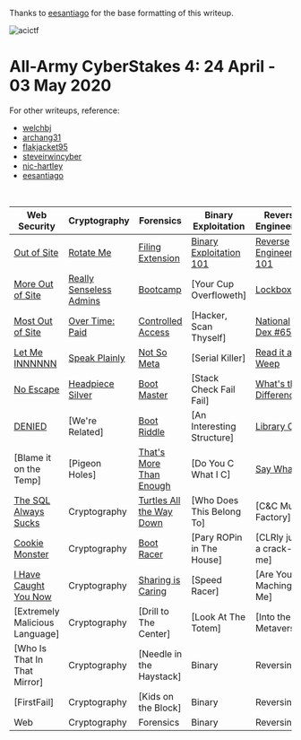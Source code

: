 Thanks to [eesantiago](https://github.com/eesantiago) for the base formatting of this writeup.

![acictf](https://github.com/omyej/ctf/blob/master/acictf_2020/aacs-logo.png)

# All-Army CyberStakes 4: 24 April - 03 May 2020

For other writeups, reference:
*	[welchbj](https://github.com/welchbj/ctf/tree/master/writeups/2020/CyberStakes)
*	[archang31](https://github.com/archang31/aacs4-writeups)
*	[flakjacket95](https://github.com/flakjacket95/cyberstakes_2020)
*	[steveirwincyber](https://github.com/steveirwincyber/CyberStakes2020/tree/master)
*	[nic-hartley](https://nic-hartley.github.io/acictf-writeups/)
*	[eesantiago](https://github.com/eesantiago/Writeups/tree/master/cyberstakes/2020)

<br /> 

| Web Security | Cryptography | Forensics | Binary Exploitation | Reverse Engineering | Miscellaneous |
| ------------ | ------------ | --------- | ------------------- | ------------------- | ------------- |
| [Out of Site](https://github.com/omyej/ctf/tree/master/acictf_2020/Out_of_Site) | [Rotate Me](https://github.com/omyej/ctf/tree/master/acictf_2020/Rotate_Me) | [Filing Extension](https://github.com/omyej/ctf/tree/master/acictf_2020/Filing_Extension) | [Binary Exploitation 101](https://github.com/omyej/ctf/tree/master/acictf_2020/Binary_Exploitation_101) | [Reverse Engineering 101](https://github.com/omyej/ctf/tree/master/acictf_2020/Reverse_Engineering_101) | [All Your Base Are Belong to Us](https://github.com/omyej/ctf/tree/master/acictf_2020/All_Your_Base_Are_Belong_to_Us) |
| [More Out of Site](https://github.com/omyej/ctf/tree/master/acictf_2020/More_Out_of_Site) | [Really Senseless Admins](https://github.com/omyej/ctf/tree/master/acictf_2020/Really_Senseless_Admins) | [Bootcamp](https://github.com/omyej/ctf/tree/master/acictf_2020/Bootcamp) | [Your Cup Overfloweth] | [Lockbox](https://github.com/omyej/ctf/tree/master/acictf_2020/Lockbox) | [Move ZIG](https://github.com/omyej/ctf/tree/master/acictf_2020/Move_ZIG) |
| [Most Out of Site](https://github.com/omyej/ctf/tree/master/acictf_2020/Most_Out_of_Site) | [Over Time: Paid](https://github.com/omyej/ctf/tree/master/acictf_2020/Over_Time_Paid) | [Controlled Access](https://github.com/omyej/ctf/tree/master/acictf_2020/Controlled_Access) | [Hacker, Scan Thyself] | [National Dex #65](https://github.com/omyej/ctf/tree/master/acictf_2020/National_Dex_65) | [Proxy List](https://github.com/omyej/ctf/tree/master/acictf_2020/Proxy_List) |
| [Let Me INNNNNN](https://github.com/omyej/ctf/tree/master/acictf_2020/Let_Me_INNNNNN) | [Speak Plainly](https://github.com/omyej/ctf/tree/master/acictf_2020/Speak_Plainly) | [Not So Meta](https://github.com/omyej/ctf/tree/master/acictf_2020/Not_So_Meta) | [Serial Killer] | [Read it and Weep](https://github.com/omyej/ctf/tree/master/acictf_2020/Read_it_and_Weep) | [Can You Look This Over?](https://github.com/omyej/ctf/tree/master/acictf_2020/Can_You_Look_This_Over) |
| [No Escape](https://github.com/omyej/ctf/tree/master/acictf_2020/No_Escape) | [Headpiece Silver](https://github.com/omyej/ctf/tree/master/acictf_2020/Headpiece_Silver) | [Boot Master](https://github.com/omyej/ctf/tree/master/acictf_2020/Boot_Master) | [Stack Check Fail Fail] | [What's the Difference?](https://github.com/omyej/ctf/tree/master/acictf_2020/Whats_The_Difference) | [Recovery And IDentification](https://github.com/omyej/ctf/tree/master/acictf_2020/Recovery_and_IDentification) |
| [DENIED](https://github.com/omyej/ctf/tree/master/acictf_2020/DENIED) | [We're Related] | [Boot Riddle](https://github.com/omyej/ctf/tree/master/acictf_2020/Boot_Riddle) | [An Interesting Structure] | [Library Card](https://github.com/omyej/ctf/tree/master/acictf_2020/Library_Card) | [I SEe You](https://github.com/omyej/ctf/tree/master/acictf_2020/I_SEe_You) |
| [Blame it on the Temp] | [Pigeon Holes] | [That's More Than Enough](https://github.com/omyej/ctf/tree/master/acictf_2020/Thats_More_Than_Enough) | [Do You C What I C] | [Say What?](https://github.com/omyej/ctf/tree/master/acictf_2020/Say_What) | [Partition Twice, Recover Once](https://github.com/omyej/ctf/tree/master/acictf_2020/Partition_Twice_Recover_Once) |
| [The SQL Always Sucks](https://github.com/omyej/ctf/tree/master/acictf_2020/The_SQL_Always_Sucks) | Cryptography | [Turtles All the Way Down](https://github.com/omyej/ctf/tree/master/acictf_2020/Turtles_All_the_Way_Down) | [Who Does This Belong To] | [C&C Music Factory] | [PassThis](https://github.com/omyej/ctf/tree/master/acictf_2020/PassThis) |
| [Cookie Monster](https://github.com/omyej/ctf/tree/master/acictf_2020/Cookie_Monster) | Cryptography | [Boot Racer](https://github.com/omyej/ctf/tree/master/acictf_2020/Boot_Racer) | [Pary ROPin in The House] | [CLRly just a crack-me] | [Assembly Voyageur] |
| [I Have Caught You Now](https://github.com/omyej/ctf/tree/master/acictf_2020/I_Have_Caught_You_Now) | Cryptography | [Sharing is Caring](https://github.com/omyej/ctf/tree/master/acictf_2020/Sharing_is_Caring) | [Speed Racer] | [Are You Maching Me] | [UNO Reverse Card] |
| [Extremely Malicious Language] | Cryptography | [Drill to The Center] | [Look At The Totem] | [Into the Metaverse] | Miscellaneous |
| [Who Is That In That Mirror] | Cryptography | [Needle in the Haystack] | Binary | Reversing | Miscellaneous |
| [FirstFail] | Cryptography | [Kids on the Block] | Binary | Reversing | Miscellaneous |
| Web | Cryptography | Forensics | Binary | Reversing | Miscellaneous |
